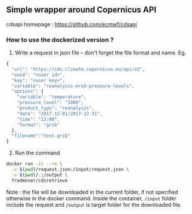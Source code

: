 ## Simple wrapper around Copernicus API

cdsapi homepage : https://github.com/ecmwf/cdsapi

### How to use the dockerized version ?

1. Write a request in json file – don't forget the file format and name. Eg.

```js
{
  "url": "https://cds.climate.copernicus.eu/api/v2",
  "uuid": "<user id>",
  "key": "<user key>",
  "variable": "reanalysis-era5-pressure-levels",
  "options": {
    "variable": "temperature",
    "pressure_level": "1000",
    "product_type": "reanalysis",
    "date": "2017-12-01/2017-12-31",
    "time": "12:00",
    "format": "grib"
  },
  "filename":"test.grib"
}
```

2. Run the command

```sh 
docker run -it --rm \
  -v $(pwd)/request.json:/input/request.json \
  -v $(pwd)/.:/output \
  fredmoser/cdsretrieve 
```

Note : the file will be downloaded in the current folder, if not specified otherwise in the docker command. Inside the container, `/input` folder include the request and `/output` is target folder for the downloaded file.


